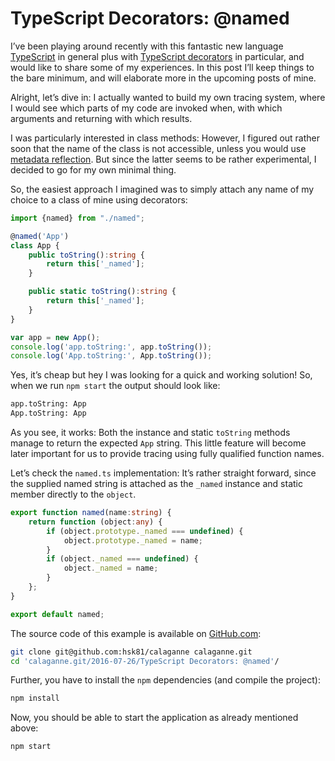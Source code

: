 # TypeScript Decorators: @named

I’ve been playing around recently with this fantastic new language [TypeScript][1] in general plus with [TypeScript decorators][2] in particular, and would like to share some of my experiences. In this post I’ll keep things to the bare minimum, and will elaborate more in the upcoming posts of mine.

Alright, let’s dive in: I actually wanted to build my own tracing system, where I would see which parts of my code are invoked when, with which arguments and returning with which results.

I was particularly interested in class methods: However, I figured out rather soon that the name of the class is not accessible, unless you would use [metadata reflection][3]. But since the latter seems to be rather experimental, I decided to go for my own minimal thing.

So, the easiest approach I imagined was to simply attach any name of my choice to a class of mine using decorators:

```typescript
import {named} from "./named";

@named('App')
class App {
    public toString():string {
        return this['_named'];
    }

    public static toString():string {
        return this['_named'];
    }
}

var app = new App();
console.log('app.toString:', app.toString());
console.log('App.toString:', App.toString());
```

Yes, it’s cheap but hey I was looking for a quick and working solution! So, when we run `npm start` the output should look like:

```bash
app.toString: App
App.toString: App
```

As you see, it works: Both the instance and static `toString` methods manage to return the expected `App` string. This little feature will become later important for us to provide tracing using fully qualified function names.

Let’s check the `named.ts` implementation: It’s rather straight forward, since the supplied named string is attached as the `_named` instance and static member directly to the `object`.

```typescript
export function named(name:string) {
    return function (object:any) {
        if (object.prototype._named === undefined) {
            object.prototype._named = name;
        }
        if (object._named === undefined) {
            object._named = name;
        }
    };
}

export default named;
```

The source code of this example is available on [GitHub.com][4]:
```bash
git clone git@github.com:hsk81/calaganne calaganne.git
cd 'calaganne.git/2016-07-26/TypeScript Decorators: @named'/
```

Further, you have to install the `npm` dependencies (and compile the project):
```bash
npm install
```

Now, you should be able to start the application as already mentioned above:
```bash
npm start
```

[1]: http://www.typescriptlang.org/index.html
[2]: http://www.typescriptlang.org/docs/handbook/decorators.html
[3]: http://www.typescriptlang.org/docs/handbook/decorators.html#metadata
[4]: https://github.com/hsk81/calaganne/tree/master/2016-07-26/TypeScript%20Decorators:%20%40named